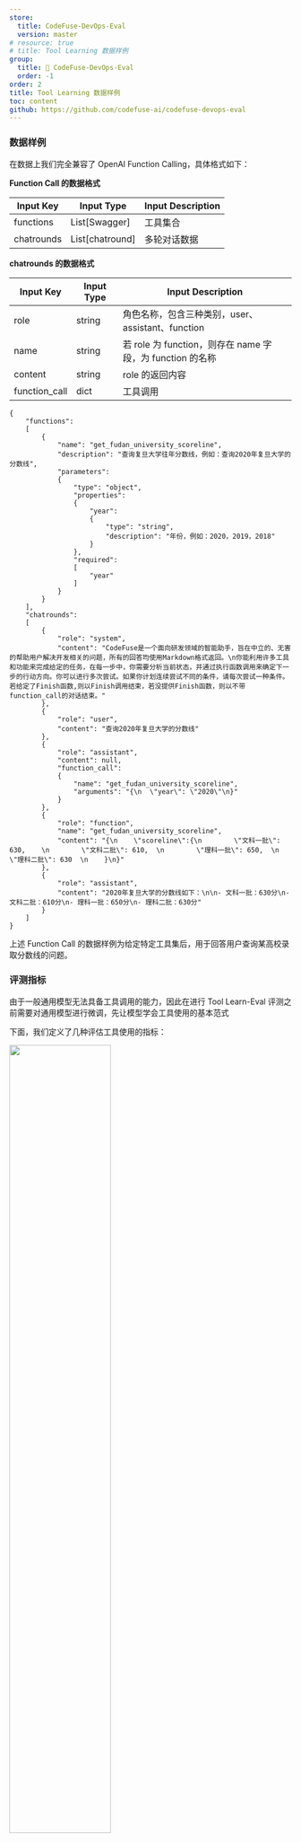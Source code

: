 ```yaml
---
store:
  title: CodeFuse-DevOps-Eval
  version: master
# resource: true
# title: Tool Learning 数据样例
group:
  title: 🌱 CodeFuse-DevOps-Eval
  order: -1
order: 2
title: Tool Learning 数据样例
toc: content
github: https://github.com/codefuse-ai/codefuse-devops-eval
---
```


### 数据样例

在数据上我们完全兼容了 OpenAI Function Calling，具体格式如下：

**Function Call 的数据格式**

| Input Key  | Input Type      | Input Description |
| ---------- | --------------- | ----------------- |
| functions  | List[Swagger]   | 工具集合          |
| chatrounds | List[chatround] | 多轮对话数据      |

**chatrounds 的数据格式**

| Input Key     | Input Type | Input Description                                         |
| ------------- | ---------- | --------------------------------------------------------- |
| role          | string     | 角色名称，包含三种类别，user、assistant、function         |
| name          | string     | 若 role 为 function，则存在 name 字段，为 function 的名称 |
| content       | string     | role 的返回内容                                           |
| function_call | dict       | 工具调用                                                  |

```
{
    "functions":
    [
        {
            "name": "get_fudan_university_scoreline",
            "description": "查询复旦大学往年分数线，例如：查询2020年复旦大学的分数线",
            "parameters":
            {
                "type": "object",
                "properties":
                {
                    "year":
                    {
                        "type": "string",
                        "description": "年份，例如：2020，2019，2018"
                    }
                },
                "required":
                [
                    "year"
                ]
            }
        }
    ],
    "chatrounds":
    [
        {
            "role": "system",
            "content": "CodeFuse是一个面向研发领域的智能助手，旨在中立的、无害的帮助用户解决开发相关的问题，所有的回答均使用Markdown格式返回。\n你能利用许多工具和功能来完成给定的任务，在每一步中，你需要分析当前状态，并通过执行函数调用来确定下一步的行动方向。你可以进行多次尝试。如果你计划连续尝试不同的条件，请每次尝试一种条件。若给定了Finish函数,则以Finish调用结束，若没提供Finish函数，则以不带function_call的对话结束。"
        },
        {
            "role": "user",
            "content": "查询2020年复旦大学的分数线"
        },
        {
            "role": "assistant",
            "content": null,
            "function_call":
            {
                "name": "get_fudan_university_scoreline",
                "arguments": "{\n  \"year\": \"2020\"\n}"
            }
        },
        {
            "role": "function",
            "name": "get_fudan_university_scoreline",
            "content": "{\n    \"scoreline\":{\n        \"文科一批\": 630,    \n        \"文科二批\": 610,  \n        \"理科一批\": 650,  \n        \"理科二批\": 630  \n    }\n}"
        },
        {
            "role": "assistant",
            "content": "2020年复旦大学的分数线如下：\n\n- 文科一批：630分\n- 文科二批：610分\n- 理科一批：650分\n- 理科二批：630分"
        }
    ]
}
```

上述 Function Call 的数据样例为给定特定工具集后，用于回答用户查询某高校录取分数线的问题。

### 评测指标

由于一般通用模型无法具备工具调用的能力，因此在进行 Tool Learn-Eval 评测之前需要对通用模型进行微调，先让模型学会工具使用的基本范式

下面，我们定义了几种评估工具使用的指标：

<img src="https://mdn.alipayobjects.com/huamei_bvbxju/afts/img/A*SENpRIPAFi4AAAAAAAAAAAAADlHYAQ/original" style="width: 60%;" id="title-icon">

②③④⑤ 的和为 1，代表工具调用失败的总数，⑤ 工具幻觉是工具名识别失败的一种特殊情况
